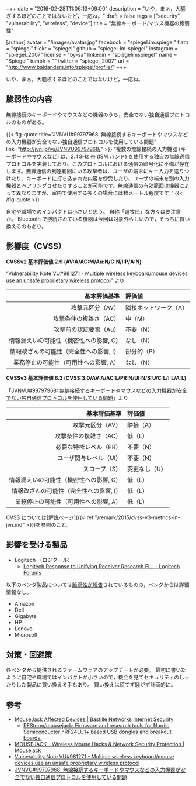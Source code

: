 +++
date = "2016-02-28T11:06:13+09:00"
description = "いや，まぁ，大騒ぎするほどのことではないけど，一応ね。"
draft = false
tags = ["security", "vulnerability", "wireless", "device"]
title = "無線キーボード/マウス機器の脆弱性"

[author]
  avatar = "/images/avatar.jpg"
  facebook = "spiegel.im.spiegel"
  flattr = "spiegel"
  flickr = "spiegel"
  github = "spiegel-im-spiegel"
  instagram = "spiegel_2007"
  license = "by-sa"
  linkedin = "spiegelimspiegel"
  name = "Spiegel"
  tumblr = ""
  twitter = "spiegel_2007"
  url = "http://www.baldanders.info/spiegel/profile/"
+++

いや，まぁ，大騒ぎするほどのことではないけど，一応ね。

## 脆弱性の内容

無線接続のキーボードやマウスなどの機器のうち，安全でない独自通信プロトコルのものがある。

{{< fig-quote title="JVNVU#99797968: 無線接続するキーボードやマウスなどの入力機器が安全でない独自通信プロトコルを使用している問題" link="http://jvn.jp/vu/JVNVU99797968/" >}}
<q>複数の無線接続の入力機器 (キーボードやマウスなど) は、2.4GHz 帯 (ISM バンド) を使用する独自の無線通信プロトコルを実装しており、このプロトコルにおける通信の暗号化に不備が存在します。無線通信の到達範囲にいる攻撃者は、ユーザの端末にキー入力を送りつけたり、キーボードに打ち込まれた内容を傍受したり、ユーザの端末を別の入力機器とペアリングさせたりすることが可能です。無線通信の有効範囲は機器によって異なりますが、室内で使用する多くの場合には数メートル程度です。</q>
{{< /fig-quote >}}

自宅や職場でのインパクトは小さいと思う。
自称「遊牧民」な方々は要注意か。
Bluetooth で接続されている機器は今回は対象外らしいので，そっちに買い換えるのもあり。

## 影響度（CVSS）

**CVSSv2 基本評価値 2.9 (AV:A/AC:M/Au:N/C:N/I:P/A:N)**

“[Vulnerability Note VU#981271 - Multiple wireless keyboard/mouse devices use an unsafe proprietary wireless protocol](https://www.kb.cert.org/vuls/id/981271)” より

| 基本評価基準                            | 評価値            |
|----------------------------------------:|:------------------|
| 攻撃元区分（AV）                        | 隣接ネットワーク（A） |
| 攻撃条件の複雑さ（AC）                  | 中（M）           |
| 攻撃前の認証要否（Au）                  | 不要（N）         |
| 情報漏えいの可能性（機密性への影響, C） | なし（N）         |
| 情報改ざんの可能性（完全性への影響, I） | 部分的（P）       |
| 業務停止の可能性（可用性への影響, A）   | なし（N）         |

**CVSSv3 基本評価値 6.3 (CVSS:3.0/AV:A/AC:L/PR:N/UI:N/S:U/C:L/I:L/A:L)**

「[JVNVU#99797968: 無線接続するキーボードやマウスなどの入力機器が安全でない独自通信プロトコルを使用している問題](http://jvn.jp/vu/JVNVU99797968/)」より

| 基本評価基準                            | 評価値            |
|----------------------------------------:|:------------------|
| 攻撃元区分（AV）                        | 隣接（A）         |
| 攻撃条件の複雑さ（AC）                  | 低（L）           |
| 必要な特権レベル（PR）                  | 不要（N）         |
| ユーザ関与レベル（UI）                  | 不要（N）         |
| スコープ（S）                           | 変更なし（U）     |
| 情報漏えいの可能性（機密性への影響, C） | 低（L）           |
| 情報改ざんの可能性（完全性への影響, I） | 低（L）           |
| 業務停止の可能性（可用性への影響, A）   | 低（L）           |

CVSS については[解説ページ]({{< ref "/remark/2015/cvss-v3-metrics-in-jvn.md" >}})を参照のこと。

## 影響を受ける製品

- Logitech （ロジクール）
    - [Logitech Response to Unifying Receiver Research Fi... - Logitech Forums](http://forums.logitech.com/t5/Mice-and-Pointing-Devices/Logitech-Response-to-Unifying-Receiver-Research-Findings/td-p/1493878)

以下のベンダ製品については[脆弱性が報告](https://github.com/RFStorm/mousejack/tree/master/doc/advisories)されているものの，ベンダからは詳細情報なし。

- Amazon
- Dell
- Gigabyte
- HP
- Lenovo
- Microsoft

## 対策・回避策

各ベンダから提供されるファームウェアのアップデートが必要。
最初に書いたように自宅や職場ではインパクトが小さいので，機会を見てセキュリティのしっかりした製品に買い換える手もあり。
買い換えは慌てず騒がず計画的に。

## 参考

- [MouseJack Affected Devices | Bastille Networks Internet Security](https://www.bastille.net/affected-devices)
    - [RFStorm/mousejack: Firmware and research tools for Nordic Semiconductor nRF24LU1+ based USB dongles and breakout boards.](https://github.com/rfstorm/mousejack)
- [MOUSEJACK - Wireless Mouse Hacks & Network Security Protection | Mousejack](https://www.mousejack.com/)
- [Vulnerability Note VU#981271 - Multiple wireless keyboard/mouse devices use an unsafe proprietary wireless protocol](https://www.kb.cert.org/vuls/id/981271)
- [JVNVU#99797968: 無線接続するキーボードやマウスなどの入力機器が安全でない独自通信プロトコルを使用している問題](http://jvn.jp/vu/JVNVU99797968/)
